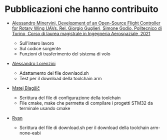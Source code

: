 # Pubblicazioni che hanno contribuito
- [Alessandro Minervini, Development of an Open-Source Flight Controller for Rotary Wing UAVs. Rel. Giorgio Guglieri, Simone Godio. Politecnico di Torino, Corso di laurea magistrale in Ingegneria Aerospaziale, 2021](https://webthesis.biblio.polito.it/18388/)
  - Sull'intero lavoro
  - Sul codice sorgente
  - Funzioni di trasferimento del sistema di volo

- [Alessandro Lorenzini](https://github.com/alelore6)
  - Adattamento del file downlaod.sh 
  - Test per il download della toolchain arm

- [Matej Blagšič](https://github.com/prtzl)
  - Scrittura del file di configurazione della toolchain 
  - File cmake, make che permette di compilare i progetti STM32 da terminale usando cmake

- [Ryan](https://gist.github.com/ryankurte)
  - Scrittura del file di download.sh per il download della toolchain arm-none-eabi